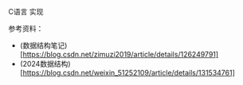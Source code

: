 C语言 实现

参考资料：

- (数据结构笔记)[https://blog.csdn.net/zimuzi2019/article/details/126249791]
- (2024数据结构)[https://blog.csdn.net/weixin_51252109/article/details/131534761]
